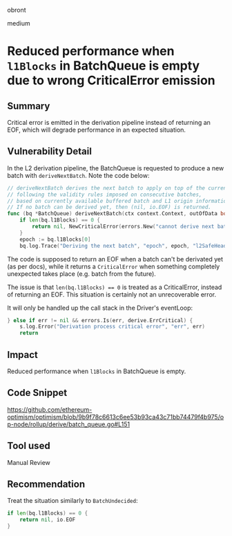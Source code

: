 obront

medium

# Reduced performance when `l1Blocks` in BatchQueue is empty due to wrong CriticalError emission

## Summary

Critical error is emitted in the derivation pipeline instead of returning an EOF, which will degrade performance in an expected situation.

## Vulnerability Detail

In the L2 derivation pipeline, the BatchQueue is requested to produce a new batch with  `deriveNextBatch`. Note the code below:

```go
// deriveNextBatch derives the next batch to apply on top of the current L2 safe head,
// following the validity rules imposed on consecutive batches,
// based on currently available buffered batch and L1 origin information.
// If no batch can be derived yet, then (nil, io.EOF) is returned.
func (bq *BatchQueue) deriveNextBatch(ctx context.Context, outOfData bool, l2SafeHead eth.L2BlockRef) (*BatchData, error) {
	if len(bq.l1Blocks) == 0 {
		return nil, NewCriticalError(errors.New("cannot derive next batch, no origin was prepared"))
	}
	epoch := bq.l1Blocks[0]
	bq.log.Trace("Deriving the next batch", "epoch", epoch, "l2SafeHead", l2SafeHead, "outOfData", outOfData)
```

The code is supposed to return an EOF when a batch can't be derivated yet (as per docs), while it returns a `CriticalError` when something completely unexpected takes place (e.g. batch from the future).

The issue is that `len(bq.l1Blocks) == 0` is treated as a CriticalError, instead of returning an EOF. This situation is certainly not an unrecoverable error.

It will only be handled up the call stack in the Driver's eventLoop:
```go
} else if err != nil && errors.Is(err, derive.ErrCritical) {
	s.log.Error("Derivation process critical error", "err", err)
	return
```

## Impact

Reduced performance when `l1Blocks` in BatchQueue is empty.

## Code Snippet

https://github.com/ethereum-optimism/optimism/blob/9b9f78c6613c6ee53b93ca43c71bb74479f4b975/op-node/rollup/derive/batch_queue.go#L151

## Tool used

Manual Review

## Recommendation

Treat the situation similarly to `BatchUndecided`:
```go
if len(bq.l1Blocks) == 0 {
    return nil, io.EOF
}
```